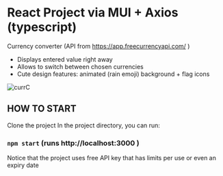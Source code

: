 # React Project via MUI + Axios (typescript)
Currency converter (API from https://app.freecurrencyapi.com/ )
* Displays entered value right away
* Allows to switch between chosen currencies 
* Cute design features: animated (rain emoji) background + flag icons 

![currC](https://github.com/EditaPyrkh/currency-change-spa/assets/113599547/9391a2d7-97d6-43c0-a506-af7a98e4546d)

## HOW TO START
Clone the project
In the project directory, you can run:
### `npm start` (runs http://localhost:3000 )
Notice that the project uses free API key that has limits per use or even an expiry date
